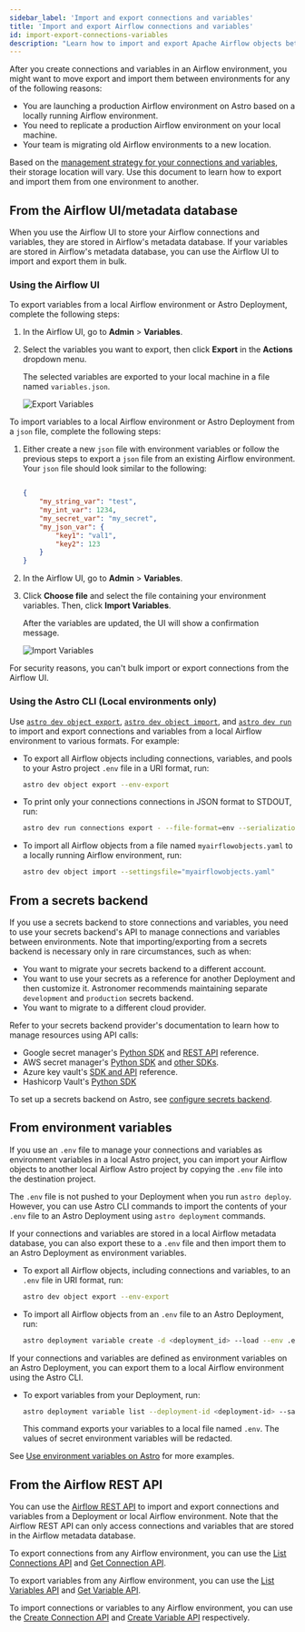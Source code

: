 ```yaml
---
sidebar_label: 'Import and export connections and variables'
title: 'Import and export Airflow connections and variables'
id: import-export-connections-variables
description: "Learn how to import and export Apache Airflow objects between Airflow environments on Astro"
---
```


After you create connections and variables in an Airflow environment, you might want to move export and import them between environments for any of the following reasons:

- You are launching a production Airflow environment on Astro based on a locally running Airflow environment.
- You need to replicate a production Airflow environment on your local machine.
- Your team is migrating old Airflow environments to a new location.

Based on the [management strategy for your connections and variables](manage-connections-variables.md), their storage location will vary. Use this document to learn how to export and import them from one environment to another. 

## From the Airflow UI/metadata database

When you use the Airflow UI to store your Airflow connections and variables, they are stored in Airflow's metadata database. If your variables are stored in Airflow's metadata database, you can use the Airflow UI to import and export them in bulk.

### Using the Airflow UI

To export variables from a local Airflow environment or Astro Deployment, complete the following steps:

1. In the Airflow UI, go to **Admin** > **Variables**.

2. Select the variables you want to export, then click **Export** in the **Actions** dropdown menu. 

    The selected variables are exported to your local machine in a file named `variables.json`.

    ![Export Variables](/img/docs/airflow-ui-export-vars.png)

To import variables to a local Airflow environment or Astro Deployment from a `json` file, complete the following steps: 

1. Either create a new `json` file with environment variables or follow the previous steps to export a `json` file from an existing Airflow environment. Your `json` file should look similar to the following:

    ```json

    {
        "my_string_var": "test",
        "my_int_var": 1234,
        "my_secret_var": "my_secret",
        "my_json_var": {
            "key1": "val1",
            "key2": 123
        }
    }

    ```

2. In the Airflow UI, go to **Admin** > **Variables**.

3. Click **Choose file** and select the file containing your environment variables. Then, click **Import Variables**.

    After the variables are updated, the UI will show a confirmation message.

    ![Import Variables](/img/docs/airflow-ui-import-vars.png)

For security reasons, you can't bulk import or export connections from the Airflow UI.

### Using the Astro CLI (Local environments only)

Use [`astro dev object export`](cli/astro-dev-object-export.md), [`astro dev object import`](cli/astro-dev-object-import.md), and [`astro dev run`](cli/astro-dev-run.md) to import and export connections and variables from a local Airflow environment to various formats. For example:

- To export all Airflow objects including connections, variables, and pools to your Astro project `.env` file in a URI format, run:
    
    ```bash 
    astro dev object export --env-export 
    ```

- To print only your connections connections in JSON format to STDOUT, run:

    ```bash
    astro dev run connections export - --file-format=env --serialization-format=json
    ```

- To import all Airflow objects from a file named `myairflowobjects.yaml` to a locally running Airflow environment, run:
    
    ```bash
    astro dev object import --settingsfile="myairflowobjects.yaml"
    ```

## From a secrets backend

If you use a secrets backend to store connections and variables, you need to use your secrets backend's API to manage connections and variables between environments. Note that importing/exporting from a secrets backend is necessary only in rare circumstances, such as when:

- You want to migrate your secrets backend to a different account.
- You want to use your secrets as a reference for another Deployment and then customize it. Astronomer recommends maintaining separate `development` and `production` secrets backend.
- You want to migrate to a different cloud provider.

Refer to your secrets backend provider's documentation to learn how to manage resources using API calls:

- Google secret manager's [Python SDK](https://cloud.google.com/secret-manager/docs/reference/libraries#client-libraries-install-python) and [REST API](https://cloud.google.com/secret-manager/docs/reference/rest) reference.
- AWS secret manager's [Python SDK](https://boto3.amazonaws.com/v1/documentation/api/latest/reference/services/secretsmanager.html) and [other SDKs](https://docs.aws.amazon.com/secretsmanager/latest/apireference/Welcome.html).
- Azure key vault's [SDK and API](https://learn.microsoft.com/en-us/azure/key-vault/general/developers-guide#apis-and-sdks-for-key-vault-management) reference.
- Hashicorp Vault's [Python SDK](https://developer.hashicorp.com/vault/docs/get-started/developer-qs#step-2-install-a-client-library)

To set up a secrets backend on Astro, see [configure secrets backend](secrets-backend.md).

## From environment variables

If you use an `.env` file to manage your connections and variables as environment variables in a local Astro project, you can import your Airflow objects to another local Airflow Astro project by copying the `.env` file into the destination project. 

The `.env` file is not pushed to your Deployment when you run `astro deploy`. However, you can use Astro CLI commands to import the contents of your `.env` file to an Astro Deployment using `astro deployment` commands. 

If your connections and variables are stored in a local Airflow metadata database, you can also export these to a `.env` file and then import them to an Astro Deployment as environment variables.

- To export all Airflow objects, including connections and variables, to an `.env` file in URI format, run:

    ```bash
    astro dev object export --env-export 
    ```

- To import all Airflow objects from an `.env` file to an Astro Deployment, run:

    ```bash
    astro deployment variable create -d <deployment_id> --load --env .env
    ```

If your connections and variables are defined as environment variables on an Astro Deployment, you can export them to a local Airflow environment using the Astro CLI. 

- To export variables from your Deployment, run:

    ```bash
    astro deployment variable list --deployment-id <deployment-id> --save
    ```

    This command exports your variables to a local file named `.env`. The values of secret environment variables will be redacted.

See [Use environment variables on Astro](environment-variables.md#add-airflow-connections-and-variables-using-environment-variables) for more examples.

## From the Airflow REST API

You can use the [Airflow REST API](airflow-api.md) to import and export connections and variables from a Deployment or local Airflow environment. Note that the Airflow REST API can only access connections and variables that are stored in the Airflow metadata database.

To export connections from any Airflow environment, you can use the [List Connections API](https://airflow.apache.org/docs/apache-airflow/stable/stable-rest-api-ref.html#operation/get_connections) and [Get Connection API](https://airflow.apache.org/docs/apache-airflow/stable/stable-rest-api-ref.html#operation/get_connection).

To export variables from any Airflow environment, you can use the [List Variables API](https://airflow.apache.org/docs/apache-airflow/stable/stable-rest-api-ref.html#operation/get_variables) and [Get Variable API](https://airflow.apache.org/docs/apache-airflow/stable/stable-rest-api-ref.html#operation/get_variable).

To import connections or variables to any Airflow environment, you can use the [Create Connection API](https://airflow.apache.org/docs/apache-airflow/stable/stable-rest-api-ref.html#operation/post_connection) and [Create Variable API](https://airflow.apache.org/docs/apache-airflow/stable/stable-rest-api-ref.html#operation/post_variables) respectively.

